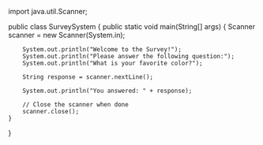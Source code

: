import java.util.Scanner;

public class SurveySystem {
    public static void main(String[] args) {
        Scanner scanner = new Scanner(System.in);

        System.out.println("Welcome to the Survey!");
        System.out.println("Please answer the following question:");
        System.out.println("What is your favorite color?");
        
        String response = scanner.nextLine();
        
        System.out.println("You answered: " + response);

        // Close the scanner when done
        scanner.close();
    }
}
